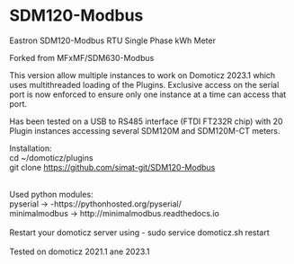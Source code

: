 # SDM120-Modbus
Eastron SDM120-Modbus RTU Single Phase kWh Meter

Forked from MFxMF/SDM630-Modbus

This version allow multiple instances to work on Domoticz 2023.1 which uses multithreaded loading of the Plugins.
Exclusive access on the serial port is now enforced to ensure only one instance at a time can access that port.

Has been tested on a USB to RS485 interface (FTDI FT232R chip) with 20 Plugin instances accessing several SDM120M and SDM120M-CT meters.

Installation: <br>
cd ~/domoticz/plugins<br>
git clone https://github.com/simat-git/SDM120-Modbus <br>

<br>
Used python modules: <br>
pyserial -> -https://pythonhosted.org/pyserial/ <br>
minimalmodbus -> http://minimalmodbus.readthedocs.io<br>
<br>
Restart your domoticz server using - sudo service domoticz.sh restart
<br>
<br>
Tested on domoticz 2021.1 ane 2023.1

